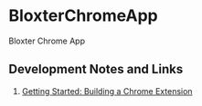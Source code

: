 # BloxterChromeApp
Bloxter Chrome App


## Development Notes and Links

1. [Getting Started: Building a Chrome Extension](https://developers.chrome.com/extensions/getstarted)
